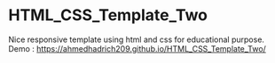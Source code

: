 # HTML_CSS_Template_Two
Nice responsive template using html and css for educational purpose. Demo :
https://ahmedhadrich209.github.io/HTML_CSS_Template_Two/
